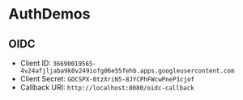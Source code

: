 # AuthDemos

## OIDC

- Client ID: `36690019565-4v24afjljaba9k0v249iofg06e55fehb.apps.googleusercontent.com`
- Client Secret: `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`
- Callback URI: `http://localhost:8080/oidc-callback`
